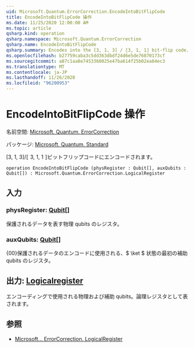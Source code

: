 ```yaml
---
uid: Microsoft.Quantum.ErrorCorrection.EncodeIntoBitFlipCode
title: EncodeIntoBitFlipCode 操作
ms.date: 11/25/2020 12:00:00 AM
ms.topic: article
qsharp.kind: operation
qsharp.namespace: Microsoft.Quantum.ErrorCorrection
qsharp.name: EncodeIntoBitFlipCode
qsharp.summary: Encodes into the [3, 1, 3] / ⟦3, 1, 1⟧ bit-flip code.
ms.openlocfilehash: b27759caba3c5dd363dbdf24d6e5de76870173cf
ms.sourcegitcommit: a87c1aa8e7453360025e47ba614f25b02ea84ec3
ms.translationtype: MT
ms.contentlocale: ja-JP
ms.lasthandoff: 11/26/2020
ms.locfileid: "96200953"
---
```

# <a name="encodeintobitflipcode-operation"></a>EncodeIntoBitFlipCode 操作

名前空間: [Microsoft. Quantum. ErrorCorrection](xref:Microsoft.Quantum.ErrorCorrection)

パッケージ: [Microsoft. Quantum. Standard](https://nuget.org/packages/Microsoft.Quantum.Standard)


[3, 1, 3]/⟦ 3, 1, 1 ⟧ビットフリップコードにエンコードされます。

```qsharp
operation EncodeIntoBitFlipCode (physRegister : Qubit[], auxQubits : Qubit[]) : Microsoft.Quantum.ErrorCorrection.LogicalRegister
```


## <a name="input"></a>入力

### <a name="physregister--qubit"></a>physRegister: [Qubit](xref:microsoft.quantum.lang-ref.qubit)[]

保護されるデータを表す物理 qubits のレジスタ。


### <a name="auxqubits--qubit"></a>auxQubits: [Qubit](xref:microsoft.quantum.lang-ref.qubit)[]

{00}保護されるデータのエンコードに使用される、$ \ket $ 状態の最初の補助 qubits のレジスタ。



## <a name="output--logicalregister"></a>出力: [Logicalregister](xref:Microsoft.Quantum.ErrorCorrection.LogicalRegister)

エンコーディングで使用される物理および補助 qubits。論理レジスタとして表されます。

## <a name="see-also"></a>参照

- [Microsoft... ErrorCorrection. LogicalRegister](xref:Microsoft.Quantum.ErrorCorrection.LogicalRegister)